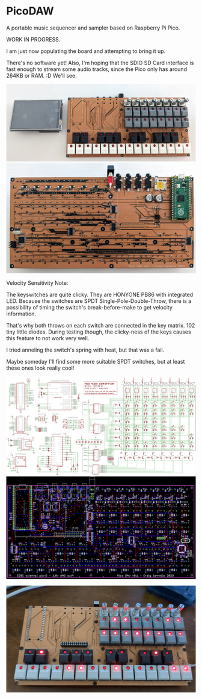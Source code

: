 # PicoDAW
A portable music sequencer and sampler based on Raspberry Pi Pico.  

WORK IN PROGRESS. 

I am just now populating the board and attempting to bring it up. 

There's no software yet! Also, I'm hoping that the SDIO SD Card interface is fast enough to stream
some audio tracks, since the Pico only has around 264KB or RAM. :D  We'll see.

![top](https://github.com/caiannello/PicoDAW/blob/main/hardware/WIP_Top.jpg)
![bottom](https://github.com/caiannello/PicoDAW/blob/main/hardware/WIP_Bottom.jpg)

Velocity Sensitivity Note:

The keyswitches are quite clicky. They are HONYONE PB86 with integrated LED. Because the switches are SPDT Single-Pole-Double-Throw,
there is a possibility of timing the switch's break-before-make to get velocity information.  

That's why both throws on each switch are connected in the key matrix. 102 tiny little diodes.
During testing though, the clicky-ness of the keys causes this feature to not work very well. 

I tried anneling the switch's spring with heat, but that was a fail. 

Maybe someday I'll find some more suitable SPDT switches, but at least these ones look really cool!

![schematic](https://github.com/caiannello/PicoDAW/blob/main/hardware/pico_daw_schematic_v0.1.png)
![layout](https://github.com/caiannello/PicoDAW/blob/main/hardware/pico_daw_layout_v0.1.png)

![blinky](https://github.com/caiannello/PicoDAW/blob/main/hardware/pico_daw_leds.gif)